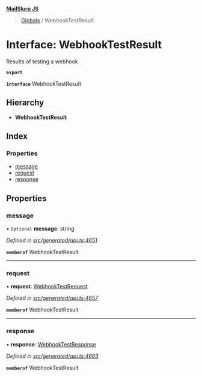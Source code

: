 **[MailSlurp JS](../README.md)**

> [Globals](../README.md) / WebhookTestResult

# Interface: WebhookTestResult

Results of testing a webhook

**`export`** 

**`interface`** WebhookTestResult

## Hierarchy

* **WebhookTestResult**

## Index

### Properties

* [message](webhooktestresult.md#message)
* [request](webhooktestresult.md#request)
* [response](webhooktestresult.md#response)

## Properties

### message

• `Optional` **message**: string

*Defined in [src/generated/api.ts:4651](https://github.com/mailslurp/mailslurp-client/blob/fb74c9f/src/generated/api.ts#L4651)*

**`memberof`** WebhookTestResult

___

### request

•  **request**: [WebhookTestRequest](../modules/webhooktestrequest.md)

*Defined in [src/generated/api.ts:4657](https://github.com/mailslurp/mailslurp-client/blob/fb74c9f/src/generated/api.ts#L4657)*

**`memberof`** WebhookTestResult

___

### response

•  **response**: [WebhookTestResponse](webhooktestresponse.md)

*Defined in [src/generated/api.ts:4663](https://github.com/mailslurp/mailslurp-client/blob/fb74c9f/src/generated/api.ts#L4663)*

**`memberof`** WebhookTestResult
